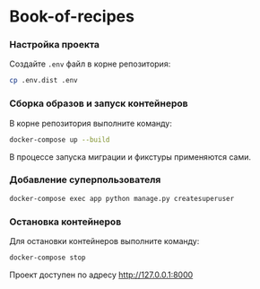 # Book-of-recipes

### Настройка проекта
Создайте `.env` файл в корне репозитория:
```bash
cp .env.dist .env
```

### Сборка образов и запуск контейнеров
В корне репозитория выполните команду:
```bash
docker-compose up --build
```
В процессе запуска миграции и фикстуры применяются сами.

### Добавление суперпользователя 
```bash
docker-compose exec app python manage.py createsuperuser
```

### Остановка контейнеров
Для остановки контейнеров выполните команду:
```bash
docker-compose stop
```

Проект доступен по адресу http://127.0.0.1:8000